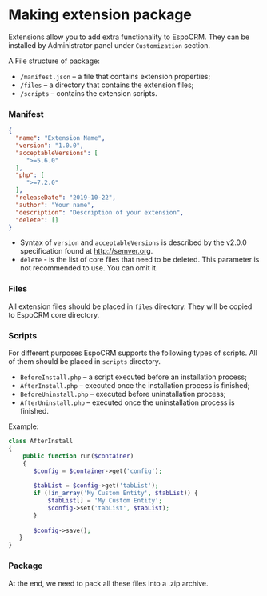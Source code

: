 # Making extension package

Extensions allow you to add extra functionality to EspoCRM. They can be installed by Administrator panel under `Customization` section.

A File structure of package:

* `/manifest.json` – a file that contains extension properties;
* `/files` – a directory that contains the extension files;
* `/scripts` – contains the extension scripts.

### Manifest
```json
{
  "name": "Extension Name",
  "version": "1.0.0",
  "acceptableVersions": [
     ">=5.6.0"
  ],
  "php": [
     ">=7.2.0"
  ],
  "releaseDate": "2019-10-22",
  "author": "Your name",
  "description": "Description of your extension",
  "delete": []
}
```

* Syntax of `version` and `acceptableVersions` is described by the v2.0.0 specification found at http://semver.org.
* `delete` - is the list of core files that need to be deleted. This parameter is not recommended to use. You can omit it.

### Files

All extension files should be placed in `files` directory. They will be copied to EspoCRM core directory.

### Scripts

For different purposes EspoCRM supports the following types of scripts. All of them should be  placed in `scripts` directory.

* `BeforeInstall.php` – a script executed before an installation process;
* `AfterInstall.php` – executed once the installation process is finished;
* `BeforeUninstall.php` – executed before uninstallation process;
* `AfterUninstall.php` – executed once the uninstallation process is finished.

Example:

```php
class AfterInstall
{
    public function run($container)
    {
       $config = $container->get('config');
 
       $tabList = $config->get('tabList');
       if (!in_array('My Custom Entity', $tabList)) {
           $tabList[] = 'My Custom Entity';
           $config->set('tabList', $tabList);
       }
 
       $config->save();
   }
}
```

### Package

At the end, we need to pack all these files into a .zip archive.
